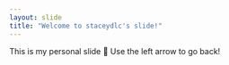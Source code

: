 ```yaml
---
layout: slide
title: "Welcome to staceydlc's slide!"
---
```

This is my personal slide :tada:
Use the left arrow to go back!
